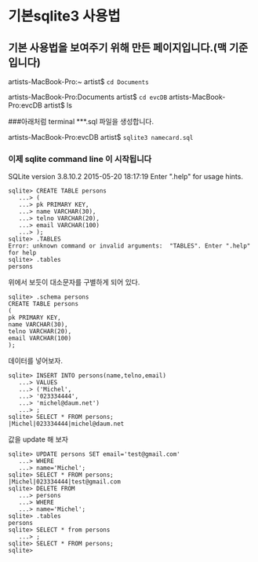 # 기본sqlite3 사용법
## 기본 사용법을 보여주기 위해 만든 페이지입니다.(맥 기준입니다)
 
artists-MacBook-Pro:~ artist$ `cd Documents`
 
artists-MacBook-Pro:Documents artist$ `cd evcDB`
artists-MacBook-Pro:evcDB artist$ ls

###아래처럼 terminal ***.sql 파일을  생성합니다.

artists-MacBook-Pro:evcDB artist$ `sqlite3 namecard.sql`
### 이제 sqlite command line 이 시작됩니다

SQLite version 3.8.10.2 2015-05-20 18:17:19
Enter ".help" for usage hints.

```sqlite
sqlite> CREATE TABLE persons
   ...> (
   ...> pk PRIMARY KEY,
   ...> name VARCHAR(30),
   ...> telno VARCHAR(20),
   ...> email VARCHAR(100)
   ...> );
sqlite> .TABLES
Error: unknown command or invalid arguments:  "TABLES". Enter ".help" for help
sqlite> .tables
persons
```
위에서 보듯이 대소문자를 구별하게 되어 있다.

```sqlite
sqlite> .schema persons
CREATE TABLE persons
(
pk PRIMARY KEY,
name VARCHAR(30),
telno VARCHAR(20),
email VARCHAR(100)
);
```

데이터를 넣어보자.
```sqlite
sqlite> INSERT INTO persons(name,telno,email)
   ...> VALUES
   ...> ('Michel',
   ...> '023334444',
   ...> 'michel@daum.net')
   ...> ;
sqlite> SELECT * FROM persons;
|Michel|023334444|michel@daum.net
```
값을 update 해 보자
```sqlite
sqlite> UPDATE persons SET email='test@gmail.com' 
   ...> WHERE
   ...> name='Michel';
sqlite> SELECT * FROM persons;
|Michel|023334444|test@gmail.com
sqlite> DELETE FROM
   ...> persons
   ...> WHERE
   ...> name='Michel';
sqlite> .tables
persons
sqlite> SELECT * from persons
   ...> ;
sqlite> SELECT * FROM persons;
sqlite> 
```
